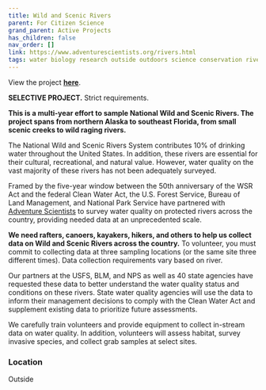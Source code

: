 ```yaml
---
title: Wild and Scenic Rivers
parent: For Citizen Science
grand_parent: Active Projects
has_children: false
nav_order: []
link: https://www.adventurescientists.org/rivers.html
tags: water biology research outside outdoors science conservation rivers creeks
---
```


View the project [**here**](https://www.adventurescientists.org/rivers.html).

**SELECTIVE PROJECT.** Strict requirements.

**This is a multi-year effort to sample National Wild and Scenic Rivers. The project spans from northern Alaska to southeast Florida, from small scenic creeks to wild raging rivers.**

The National Wild and Scenic Rivers System contributes 10% of drinking water throughout the United States. In addition, these rivers are essential for their cultural, recreational, and natural value. However, water quality on the vast majority of these rivers has not been adequately surveyed.  

Framed by the five­-year window between the 50th anniversary of the WSR Act and the federal Clean Water Act, the U.S. Forest Service, Bureau of Land Management, and National Park Service­ have partnered with [Adventure Scientists](https://www.adventurescientists.org/) to survey water quality on protected rivers across the country, providing needed data at an unprecedented scale.

**We need rafters, canoers, kayakers, hikers, and others to help us collect data on Wild and Scenic Rivers across the country.** To volunteer, you must commit to collecting data at three sampling locations (or the same site three different times). Data collection requirements vary based on river.

Our partners at the USFS, BLM, and NPS as well as 40 state agencies have requested these data to better understand the water quality status and conditions on these rivers. State water quality agencies will use the data to inform their management decisions to comply with the Clean Water Act and supplement existing data to prioritize future assessments.

We carefully train volunteers and provide equipment to collect in-stream data on water quality. In addition, volunteers will assess  habitat, survey invasive species, and collect grab samples at select sites.

### Location
Outside
